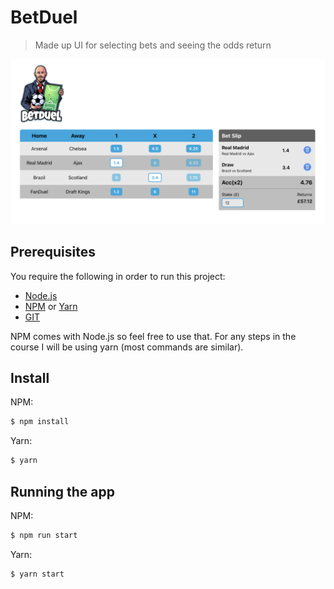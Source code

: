 # BetDuel
> Made up UI for selecting bets and seeing the odds return

![BetDuel](https://github.com/darrenkeen/betduel/blob/main/src/assets/betduel-web.png?raw=true)

## Prerequisites
You require the following in order to run this project:
- [Node.js](https://nodejs.org/en/download/)
- [NPM](https://docs.npmjs.com/downloading-and-installing-node-js-and-npm) or [Yarn](https://classic.yarnpkg.com/lang/en/docs/install/)
- [GIT](https://git-scm.com/book/en/v2/Getting-Started-Installing-Git)

NPM comes with Node.js so feel free to use that. For any steps in the course I will be using yarn (most commands are similar).

## Install
NPM:
```sh
$ npm install
```

Yarn:
```sh
$ yarn
```

## Running the app
NPM:
```sh
$ npm run start
```

Yarn:
```sh
$ yarn start
```